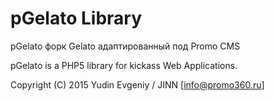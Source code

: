 # pGelato Library

pGelato форк Gelato адаптированный под Promo CMS

pGelato is a PHP5 library for kickass Web Applications.

Copyright (C) 2015 Yudin Evgeniy / JINN [info@promo360.ru]